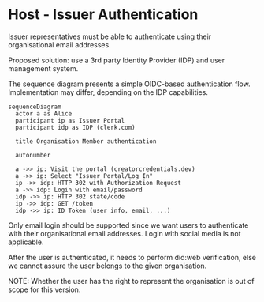 # Host - Issuer Authentication

Issuer representatives must be able to authenticate using their organisational email addresses.

Proposed solution: use a 3rd party Identity Provider (IDP) and user management system.

The sequence diagram presents a simple OIDC-based authentication flow. Implementation may differ, depending on the IDP capabilities.

```mermaid
sequenceDiagram
  actor a as Alice
  participant ip as Issuer Portal
  participant idp as IDP (clerk.com)

  title Organisation Member authentication

  autonumber

  a ->> ip: Visit the portal (creatorcredentials.dev)
  a ->> ip: Select "Issuer Portal/Log In"
  ip ->> idp: HTTP 302 with Authorization Request
  a ->> idp: Login with email/password
  idp ->> ip: HTTP 302 state/code
  ip ->> idp: GET /token
  idp ->> ip: ID Token (user info, email, ...)
```

Only email login should be supported since we want users to authenticate with their organisational email addresses. Login with social media is not applicable.

After the user is authenticated, it needs to perform did:web verification, else we cannot assure the user belongs to the given organisation.

NOTE: Whether the user has the right to represent the organisation is out of scope for this version.
